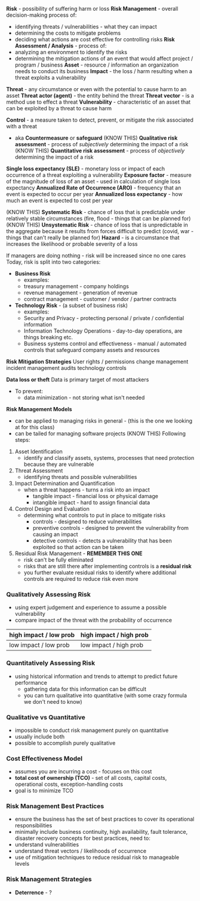 **Risk** - possibility of suffering harm or loss
**Risk Management** - overall decision-making process of:
- identifying threats / vulnerabilities - what they can impact
- determining the costs to mitigate problems
- deciding what actions are cost effective for controlling risks
**Risk Assessment / Analysis** - process of:
- analyzing an environment to identify the risks
- determining the mitigation actions of an event that would affect project / program / business
**Asset** - resource / information an organization needs to conduct its business
**Impact** - the loss / harm resulting when a threat exploits a vulnerability

**Threat** - any circumstance or even with the potential to cause harm to an asset
**Threat actor (agent)** - the entity behind the threat
**Threat vector** - is a method use to effect a threat
**Vulnerability** - characteristic of an asset that can be exploited by a threat to cause harm

**Control** - a measure taken to detect, prevent, or mitigate the risk associated with a threat
- aka **Countermeasure** or **safeguard**
(KNOW THIS) **Qualitative risk assessment** - process of *subjectively* determining the impact of a risk
(KNOW THIS) **Quantitative risk assessment** - process of *objectively* determining the impact of a risk

**Single loss expectancy (SLE)** - monetary loss or impact of each occurrence of a threat exploiting a vulnerability
**Exposure factor** - measure of the magnitude of loss of an asset - used in calculation of single loss expectancy
**Annualized Rate of Occurrence (ARO)** - frequency that an event is expected to occur per year
**Annualized loss expectancy** - how much an event is expected to cost per year

(KNOW THIS) **Systematic Risk** - chance of loss that is predictable under relatively stable circumstances (fire, flood - things that can be planned for)
(KNOW THIS) **Unsystematic Risk** - chance of loss that is unpredictable in the aggregate because it results from forces difficult to predict (covid, war - things that can't really be planned for)
**Hazard** - is a circumstance that increases the likelihood or probable severity of a loss

If managers are doing nothing - risk will be increased since no one cares
Today, risk is split into two categories:
- **Business Risk**
	- examples:
	- treasury management - company holdings
	- revenue management - generation of revenue
	- contract management - customer / vendor / partner contracts
- **Technology Risk** - (a subset of business risk)
	- examples:
	- Security and Privacy - protecting personal / private / confidential information
	- Information Technology Operations - day-to-day operations, are things breaking etc.
	- Business systems control and effectiveness - manual / automated controls that safeguard company assets and resources

**Risk Mitigation Strategies**
User rights / permissions
change management
incident management
audits
technology controls

**Data loss or theft**
Data is primary target of most attackers
- To prevent:
	- data minimization - not storing what isn't needed

**Risk Management Models**
- can be applied to managing risks in general - (this is the one we looking at for this class)
- can be tailed for managing software projects
(KNOW THIS) Following steps:
1. Asset Identification
	- identify and classify assets, systems, processes that need protection because they are vulnerable 
2. Threat Assessment
	- identifying threats and possible vulnerabilities
3. Impact Determination and Quantification
	- when a threat happens - turns a risk into an impact
		- tangible impact - financial loss or physical damage
		- intangible impact - hard to assign financial data
4. Control Design and Evaluation
	- determining what controls to put in place to mitigate risks
		- controls - designed to reduce vulnerabilities
		- preventive controls - designed to prevent the vulnerability from causing an impact
		- detective controls - detects a vulnerability that has been exploited so that action can be taken
5. Residual Risk Management - **REMEMBER THIS ONE**
	- risk can't be fully eliminated
	- risks that are still there after implementing controls is a **residual risk**
	- you further evaluate residual risks to identify where additional controls are required to reduce risk even more

### Qualitatively Assessing Risk
- using expert judgement and experience to assume a possible vulnerability
- compare impact of the threat with the probability of occurrence

| high impact / low prob | high impact / high prob |
| ---------------------- | ----------------------- |
| low impact / low prob  | low impact / high prob  |

### Quantitatively Assessing Risk
- using historical information and trends to attempt to predict future performance
	- gathering data for this information can be difficult
	- you can turn qualitative into quantitative (with some crazy formula we don't need to know)

### Qualitative vs Quantitative
- impossible to conduct risk management purely on quantitative
- usually include both
- possible to accomplish purely qualitative
### Cost Effectiveness Model
- assumes you are incurring a cost - focuses on this cost
- **total cost of ownership (TCO)** - set of all costs, capital costs, operational costs, exception-handling costs
- goal is to minimize TCO
### Risk Management Best Practices
- ensure the business has the set of best practices to cover its operational responsibilities
- minimally include business continuity, high availability, fault tolerance, disaster recovery concepts
for best practices, need to:
- understand vulnerabilities
- understand threat vectors / likelihoods of occurrence
- use of mitigation techniques to reduce residual risk to manageable levels
### Risk Management Strategies

- **Deterrence** - ?